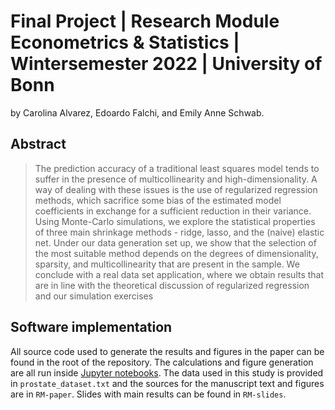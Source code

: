 # Final Project | Research Module Econometrics & Statistics | Wintersemester 2022 | University of Bonn
by
Carolina Alvarez,
Edoardo Falchi, and
Emily Anne Schwab.

## Abstract

> The prediction accuracy of a traditional least squares model tends to suffer in the presence of multicollinearity and high-dimensionality.  A way of dealing with these issues is the use of regularized regression methods, which sacrifice some bias of the estimated model coefficients in exchange for a sufficient reduction in their variance. Using Monte-Carlo simulations, we explore the statistical properties of three main shrinkage methods - ridge, lasso, and the (naive) elastic net.  Under our data generation set up, we show that the selection of the most suitable method depends on the degrees of dimensionality, sparsity, and multicollinearity that are present in the sample.  We conclude with a real data set application, where we obtain results that are in line with the theoretical discussion of regularized regression and our simulation exercises

## Software implementation

All source code used to generate the results and figures in the paper can be found in the root of the repository.
The calculations and figure generation are all run inside
[Jupyter notebooks](http://jupyter.org/).
The data used in this study is provided in `prostate_dataset.txt` and the sources for the
manuscript text and figures are in `RM-paper`. Slides with main results can be found in `RM-slides`.
